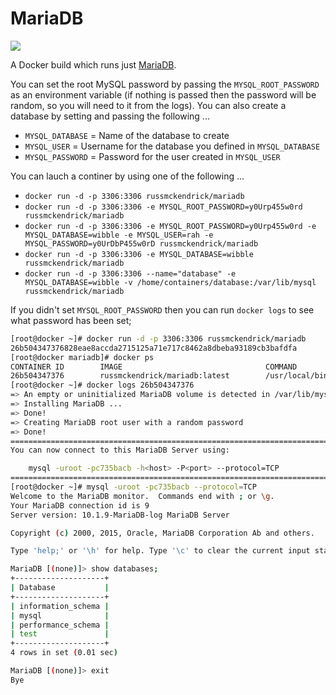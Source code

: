 MariaDB
=============

[![](https://images.microbadger.com/badges/image/russmckendrick/mariadb.svg)](https://microbadger.com/images/russmckendrick/mariadb "Get your own image badge on microbadger.com")

A Docker build which runs just [MariaDB](https://mariadb.org/).

You can set the root MySQL password by passing the `MYSQL_ROOT_PASSWORD` as an environment variable (if nothing is passed then the password will be random, so you will need to it from the logs). You can also create a database by setting and passing the following ...

- `MYSQL_DATABASE` = Name of the database to create
- `MYSQL_USER` = Username for the database you defined in `MYSQL_DATABASE`
- `MYSQL_PASSWORD` = Password for the user created in `MYSQL_USER`

You can lauch a continer by using one of the following ...

- `docker run -d -p 3306:3306 russmckendrick/mariadb`
- `docker run -d -p 3306:3306 -e MYSQL_ROOT_PASSWORD=y0Urp455w0rd russmckendrick/mariadb`
- `docker run -d -p 3306:3306 -e MYSQL_ROOT_PASSWORD=y0Urp455w0rd -e MYSQL_DATABASE=wibble -e MYSQL_USER=rah -e MYSQL_PASSWORD=y0UrDbP455w0rD russmckendrick/mariadb`
- `docker run -d -p 3306:3306 -e MYSQL_DATABASE=wibble russmckendrick/mariadb`
- `docker run -d -p 3306:3306 --name="database" -e MYSQL_DATABASE=wibble -v /home/containers/database:/var/lib/mysql russmckendrick/mariadb`

If you didn't set `MYSQL_ROOT_PASSWORD` then you can run `docker logs` to see what password has been set;

``` bash
[root@docker ~]# docker run -d -p 3306:3306 russmckendrick/mariadb
26b504347376828eae8accda2715125a71e717c8462a8dbeba93189cb3bafdfa
[root@docker mariadb]# docker ps
CONTAINER ID        IMAGE                                COMMAND              CREATED             STATUS              PORTS                    NAMES
26b504347376        russmckendrick/mariadb:latest        /usr/local/bin/run   4 seconds ago       Up 3 seconds        0.0.0.0:3306->3306/tcp   mydbserver     
[root@docker ~]# docker logs 26b504347376
=> An empty or uninitialized MariaDB volume is detected in /var/lib/mysql
=> Installing MariaDB ...
=> Done!
=> Creating MariaDB root user with a random password
=> Done!
========================================================================
You can now connect to this MariaDB Server using:

    mysql -uroot -pc735bacb -h<host> -P<port> --protocol=TCP
========================================================================
[root@docker ~]# mysql -uroot -pc735bacb --protocol=TCP
Welcome to the MariaDB monitor.  Commands end with ; or \g.
Your MariaDB connection id is 9
Server version: 10.1.9-MariaDB-log MariaDB Server

Copyright (c) 2000, 2015, Oracle, MariaDB Corporation Ab and others.

Type 'help;' or '\h' for help. Type '\c' to clear the current input statement.

MariaDB [(none)]> show databases;
+--------------------+
| Database           |
+--------------------+
| information_schema |
| mysql              |
| performance_schema |
| test               |
+--------------------+
4 rows in set (0.01 sec)

MariaDB [(none)]> exit
Bye
```